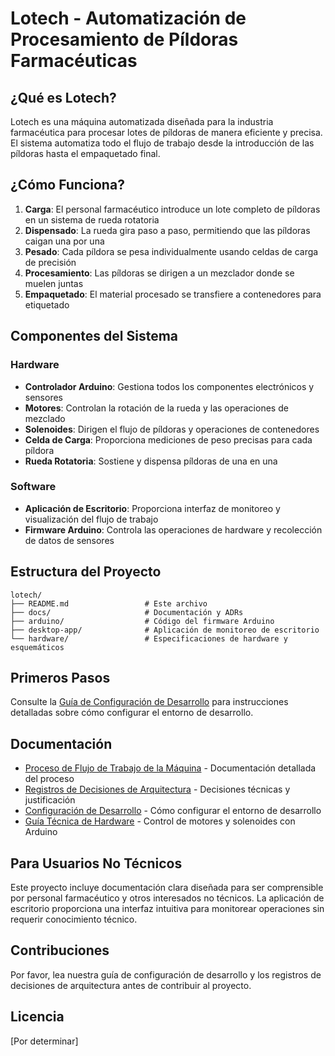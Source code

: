 # Lotech - Automatización de Procesamiento de Píldoras Farmacéuticas

## ¿Qué es Lotech?

Lotech es una máquina automatizada diseñada para la industria farmacéutica para procesar lotes de píldoras de manera eficiente y precisa. El sistema automatiza todo el flujo de trabajo desde la introducción de las píldoras hasta el empaquetado final.

## ¿Cómo Funciona?

1. **Carga**: El personal farmacéutico introduce un lote completo de píldoras en un sistema de rueda rotatoria
2. **Dispensado**: La rueda gira paso a paso, permitiendo que las píldoras caigan una por una
3. **Pesado**: Cada píldora se pesa individualmente usando celdas de carga de precisión
4. **Procesamiento**: Las píldoras se dirigen a un mezclador donde se muelen juntas
5. **Empaquetado**: El material procesado se transfiere a contenedores para etiquetado

## Componentes del Sistema

### Hardware
- **Controlador Arduino**: Gestiona todos los componentes electrónicos y sensores
- **Motores**: Controlan la rotación de la rueda y las operaciones de mezclado
- **Solenoides**: Dirigen el flujo de píldoras y operaciones de contenedores
- **Celda de Carga**: Proporciona mediciones de peso precisas para cada píldora
- **Rueda Rotatoria**: Sostiene y dispensa píldoras de una en una

### Software
- **Aplicación de Escritorio**: Proporciona interfaz de monitoreo y visualización del flujo de trabajo
- **Firmware Arduino**: Controla las operaciones de hardware y recolección de datos de sensores

## Estructura del Proyecto

```
lotech/
├── README.md                 # Este archivo
├── docs/                     # Documentación y ADRs
├── arduino/                  # Código del firmware Arduino
├── desktop-app/              # Aplicación de monitoreo de escritorio
└── hardware/                 # Especificaciones de hardware y esquemáticos
```

## Primeros Pasos

Consulte la [Guía de Configuración de Desarrollo](docs/development-setup.md) para instrucciones detalladas sobre cómo configurar el entorno de desarrollo.

## Documentación

- [Proceso de Flujo de Trabajo de la Máquina](docs/machine-workflow.md) - Documentación detallada del proceso
- [Registros de Decisiones de Arquitectura](docs/adr/) - Decisiones técnicas y justificación
- [Configuración de Desarrollo](docs/development-setup.md) - Cómo configurar el entorno de desarrollo
- [Guía Técnica de Hardware](docs/technical-hardware-guide.md) - Control de motores y solenoides con Arduino

## Para Usuarios No Técnicos

Este proyecto incluye documentación clara diseñada para ser comprensible por personal farmacéutico y otros interesados no técnicos. La aplicación de escritorio proporciona una interfaz intuitiva para monitorear operaciones sin requerir conocimiento técnico.

## Contribuciones

Por favor, lea nuestra guía de configuración de desarrollo y los registros de decisiones de arquitectura antes de contribuir al proyecto.

## Licencia

[Por determinar]